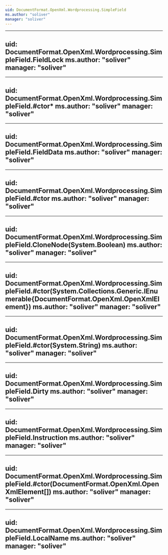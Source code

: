 ```yaml
---
uid: DocumentFormat.OpenXml.Wordprocessing.SimpleField
ms.author: "soliver"
manager: "soliver"
---
```


---
uid: DocumentFormat.OpenXml.Wordprocessing.SimpleField.FieldLock
ms.author: "soliver"
manager: "soliver"
---

---
uid: DocumentFormat.OpenXml.Wordprocessing.SimpleField.#ctor*
ms.author: "soliver"
manager: "soliver"
---

---
uid: DocumentFormat.OpenXml.Wordprocessing.SimpleField.FieldData
ms.author: "soliver"
manager: "soliver"
---

---
uid: DocumentFormat.OpenXml.Wordprocessing.SimpleField.#ctor
ms.author: "soliver"
manager: "soliver"
---

---
uid: DocumentFormat.OpenXml.Wordprocessing.SimpleField.CloneNode(System.Boolean)
ms.author: "soliver"
manager: "soliver"
---

---
uid: DocumentFormat.OpenXml.Wordprocessing.SimpleField.#ctor(System.Collections.Generic.IEnumerable{DocumentFormat.OpenXml.OpenXmlElement})
ms.author: "soliver"
manager: "soliver"
---

---
uid: DocumentFormat.OpenXml.Wordprocessing.SimpleField.#ctor(System.String)
ms.author: "soliver"
manager: "soliver"
---

---
uid: DocumentFormat.OpenXml.Wordprocessing.SimpleField.Dirty
ms.author: "soliver"
manager: "soliver"
---

---
uid: DocumentFormat.OpenXml.Wordprocessing.SimpleField.Instruction
ms.author: "soliver"
manager: "soliver"
---

---
uid: DocumentFormat.OpenXml.Wordprocessing.SimpleField.#ctor(DocumentFormat.OpenXml.OpenXmlElement[])
ms.author: "soliver"
manager: "soliver"
---

---
uid: DocumentFormat.OpenXml.Wordprocessing.SimpleField.LocalName
ms.author: "soliver"
manager: "soliver"
---
